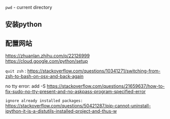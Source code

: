 
`pwd` - current directory
## 安装python


## 配置网站
https://zhuanlan.zhihu.com/p/22126999
https://cloud.google.com/python/setup

`quit zsh` : https://stackoverflow.com/questions/10341271/switching-from-zsh-to-bash-on-osx-and-back-again

no tty error: add -S
https://stackoverflow.com/questions/21659637/how-to-fix-sudo-no-tty-present-and-no-askpass-program-specified-error

`ignore already installed packages:` https://stackoverflow.com/questions/50421287/pip-cannot-uninstall-ipython-it-is-a-distutils-installed-project-and-thus-w
